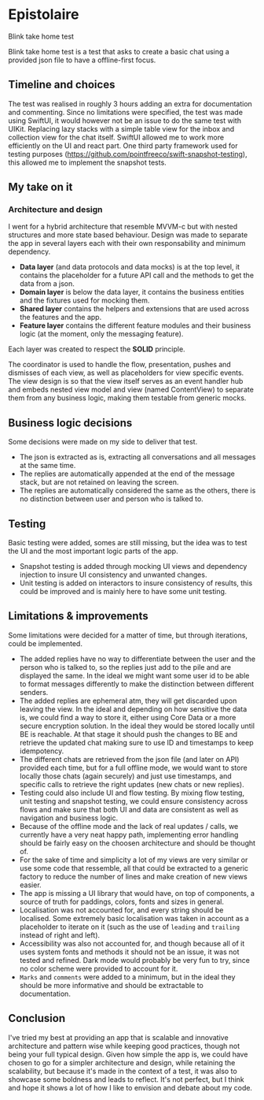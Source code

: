 # Epistolaire
Blink take home test

Blink take home test is a test that asks to create a basic chat using a provided json file to have a offline-first focus.

## Timeline and choices
The test was realised in roughly 3 hours adding an extra for documentation and commenting.
Since no limitations were specified, the test was made using SwiftUI, it would however not be an issue to do the same test with UIKit. Replacing lazy stacks with a simple table view for the inbox and
collection view for the chat itself. SwiftUI allowed me to work more efficiently on the UI and react part.
One third party framework used for testing purposes (https://github.com/pointfreeco/swift-snapshot-testing), this allowed me to implement the snapshot tests.

## My take on it
### Architecture and design
I went for a hybrid architecture that resemble MVVM-c but with nested structures and more state based behaviour.
Design was made to separate the app in several layers each with their own responsability and minimum dependency.

- **Data layer** (and data protocols and data mocks) is at the top level, it contains the placeholder for a future API call and the methods to get the data from a json.
- **Domain layer** is below the data layer, it contains the business entities and the fixtures used for mocking them.
- **Shared layer** contains the helpers and extensions that are used across the features and the app.
- **Feature layer** contains the different feature modules and their business logic (at the moment, only the messaging feature).

Each layer was created to respect the **SOLID** principle.

The coordinator is used to handle the flow, presentation, pushes and dismisses of each view, as well as placeholders for view specific events.
The view design is so that the view itself serves as an event handler hub and embeds nested view model and view (named ContentView) to separate them from any business logic, making them testable from generic mocks.

## Business logic decisions
Some decisions were made on my side to deliver that test.

- The json is extracted as is, extracting all conversations and all messages at the same time.
- The replies are automatically appended at the end of the message stack, but are not retained on leaving the screen.
- The replies are automatically considered the same as the others, there is no distinction between user and person who is talked to.

## Testing
Basic testing were added, somes are still missing, but the idea was to test the UI and the most important logic parts of the app.

- Snapshot testing is added through mocking UI views and dependency injection to insure UI consistency and unwanted changes.
- Unit testing is added on interactors to insure consistency of results, this could be improved and is mainly here to have some unit testing.

## Limitations & improvements
Some limitations were decided for a matter of time, but through iterations, could be implemented.

- The added replies have no way to differentiate between the user and the person who is talked to, so the replies just add to the pile and are displayed the same. In the ideal we might want some user id to
be able to format messages differently to make the distinction between different senders.
- The added replies are ephemeral atm, they will get discarded upon leaving the view. In the ideal and depending on how sensitive the data is, we could find a way to store it, either using Core Data
or a more secure encryption solution.
In the ideal they would be stored locally until BE is reachable. At that stage it should push the changes to BE and retrieve the updated chat making sure to use ID and timestamps to keep idempotency.
- The different chats are retrieved from the json file (and later on API) provided each time, but for a full offline mode, we would want to store locally those chats (again securely) and just use timestamps, and specific calls to retrieve the right updates (new chats or new replies).
- Testing could also include UI and flow testing. By mixing flow testing, unit testing and snapshot testing, we could ensure consistency across flows and make sure that both UI and data are consistent as well as navigation and business logic.
- Because of the offline mode and the lack of real updates / calls, we currently have a very neat happy path, implementing error handling should be fairly easy on the choosen architecture and should be thought of.
- For the sake of time and simplicity a lot of my views are very similar or use some code that ressemble, all that could be extracted to a generic factory to reduce the number of lines and make creation of new views easier.
- The app is missing a UI library that would have, on top of components, a source of truth for paddings, colors, fonts and sizes in general.
- Localisation was not accounted for, and every string should be localised. Some extremely basic localisation was taken in account as a placeholder to iterate on it (such as the use of `leading` and `trailing` instead of right and left).
- Accessibility was also not accounted for, and though because all of it uses system fonts and methods it should not be an issue, it was not tested and refined. Dark mode would probably be very fun to try, since no color scheme were provided to account for it.
- `Marks` and `comments` were added to a minimum, but in the ideal they should be more informative and should be extractable to documentation.

## Conclusion

I've tried my best at providing an app that is scalable and innovative architecture and pattern wise while keeping good practices, though not being your full typical design.
Given how simple the app is, we could have chosen to go for a simpler architecture and design, while retaining the scalability, but because it's made in the context of a test, it was also to showcase some boldness and leads to reflect. It's not perfect, but I think and hope it shows a lot of how I like to envision and debate about my code.

